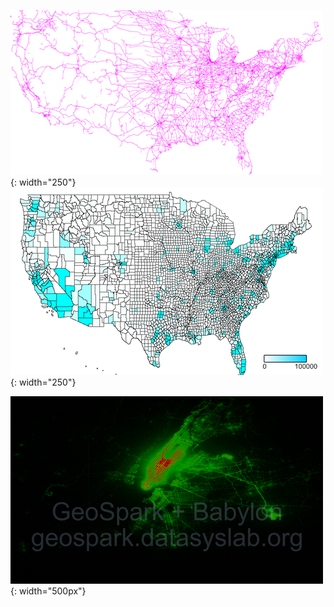 ![](../image/usrail.png){: width="250"}
![](../image/ustweet.png){: width="250"}

![](../image/heatmapnycsmall.png){: width="500px"}
